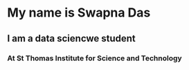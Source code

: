 # My name is Swapna Das
## I am a data sciencwe student
### At St Thomas Institute for Science and Technology
